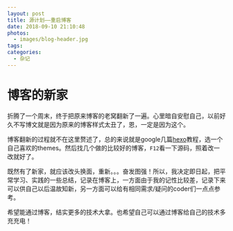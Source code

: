 ```yaml
---
layout: post
title: 源计划——重启博客
date: 2018-09-10 21:10:48
photos:
  - images/blog-header.jpg
tags:
categories:
  - 杂记
---
```


# 博客的新家

折腾了一个周末，终于把原来博客的老窝翻新了一遍。心里暗自安慰自己，以前好久不写博文就是因为原来的博客样式太丑了，恩，一定是因为这个。

<!-- more -->

博客翻新的过程就不在这里赘述了，总的来说就是google几篇[hexo](https://hexo.io/zh-cn/docs/)教程，选一个自己喜欢的themes。然后找几个做的比较好的博客，`F12`看一下源码，照着改一改就好了。

既然有了新家，就应该改头换面，重新。。。奋发图强！所以，我决定即日起，把平常学习、实践的一些总结，记录在博客上，一方面由于我的记性比较差，记录下来可以供自己以后温故知新，另一方面可以给有相同需求/疑问的coder们一点点参考。

希望能通过博客，结实更多的技术大拿。也希望自己可以通过博客给自己的技术多充充电！
